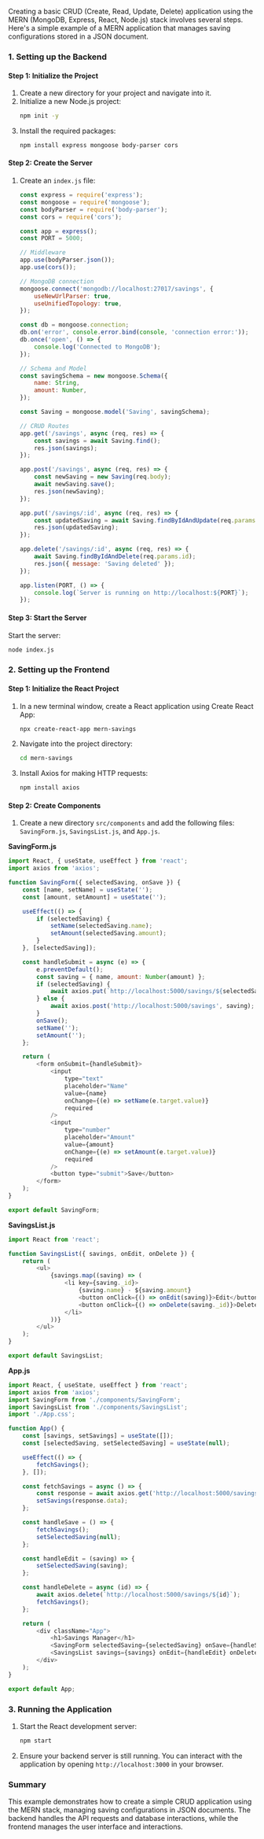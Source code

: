 Creating a basic CRUD (Create, Read, Update, Delete) application using the MERN (MongoDB, Express, React, Node.js) stack involves several steps. Here's a simple example of a MERN application that manages saving configurations stored in a JSON document.

### 1. Setting up the Backend

#### Step 1: Initialize the Project

1. Create a new directory for your project and navigate into it.
2. Initialize a new Node.js project:
   ```bash
   npm init -y
   ```
3. Install the required packages:
   ```bash
   npm install express mongoose body-parser cors
   ```

#### Step 2: Create the Server

1. Create an `index.js` file:

   ```javascript
   const express = require('express');
   const mongoose = require('mongoose');
   const bodyParser = require('body-parser');
   const cors = require('cors');

   const app = express();
   const PORT = 5000;

   // Middleware
   app.use(bodyParser.json());
   app.use(cors());

   // MongoDB connection
   mongoose.connect('mongodb://localhost:27017/savings', {
       useNewUrlParser: true,
       useUnifiedTopology: true,
   });

   const db = mongoose.connection;
   db.on('error', console.error.bind(console, 'connection error:'));
   db.once('open', () => {
       console.log('Connected to MongoDB');
   });

   // Schema and Model
   const savingSchema = new mongoose.Schema({
       name: String,
       amount: Number,
   });

   const Saving = mongoose.model('Saving', savingSchema);

   // CRUD Routes
   app.get('/savings', async (req, res) => {
       const savings = await Saving.find();
       res.json(savings);
   });

   app.post('/savings', async (req, res) => {
       const newSaving = new Saving(req.body);
       await newSaving.save();
       res.json(newSaving);
   });

   app.put('/savings/:id', async (req, res) => {
       const updatedSaving = await Saving.findByIdAndUpdate(req.params.id, req.body, { new: true });
       res.json(updatedSaving);
   });

   app.delete('/savings/:id', async (req, res) => {
       await Saving.findByIdAndDelete(req.params.id);
       res.json({ message: 'Saving deleted' });
   });

   app.listen(PORT, () => {
       console.log(`Server is running on http://localhost:${PORT}`);
   });
   ```

#### Step 3: Start the Server

Start the server:
```bash
node index.js
```

### 2. Setting up the Frontend

#### Step 1: Initialize the React Project

1. In a new terminal window, create a React application using Create React App:
   ```bash
   npx create-react-app mern-savings
   ```
2. Navigate into the project directory:
   ```bash
   cd mern-savings
   ```
3. Install Axios for making HTTP requests:
   ```bash
   npm install axios
   ```

#### Step 2: Create Components

1. Create a new directory `src/components` and add the following files: `SavingForm.js`, `SavingsList.js`, and `App.js`.

**SavingForm.js**

```javascript
import React, { useState, useEffect } from 'react';
import axios from 'axios';

function SavingForm({ selectedSaving, onSave }) {
    const [name, setName] = useState('');
    const [amount, setAmount] = useState('');

    useEffect(() => {
        if (selectedSaving) {
            setName(selectedSaving.name);
            setAmount(selectedSaving.amount);
        }
    }, [selectedSaving]);

    const handleSubmit = async (e) => {
        e.preventDefault();
        const saving = { name, amount: Number(amount) };
        if (selectedSaving) {
            await axios.put(`http://localhost:5000/savings/${selectedSaving._id}`, saving);
        } else {
            await axios.post('http://localhost:5000/savings', saving);
        }
        onSave();
        setName('');
        setAmount('');
    };

    return (
        <form onSubmit={handleSubmit}>
            <input
                type="text"
                placeholder="Name"
                value={name}
                onChange={(e) => setName(e.target.value)}
                required
            />
            <input
                type="number"
                placeholder="Amount"
                value={amount}
                onChange={(e) => setAmount(e.target.value)}
                required
            />
            <button type="submit">Save</button>
        </form>
    );
}

export default SavingForm;
```

**SavingsList.js**

```javascript
import React from 'react';

function SavingsList({ savings, onEdit, onDelete }) {
    return (
        <ul>
            {savings.map((saving) => (
                <li key={saving._id}>
                    {saving.name} - ${saving.amount}
                    <button onClick={() => onEdit(saving)}>Edit</button>
                    <button onClick={() => onDelete(saving._id)}>Delete</button>
                </li>
            ))}
        </ul>
    );
}

export default SavingsList;
```

**App.js**

```javascript
import React, { useState, useEffect } from 'react';
import axios from 'axios';
import SavingForm from './components/SavingForm';
import SavingsList from './components/SavingsList';
import './App.css';

function App() {
    const [savings, setSavings] = useState([]);
    const [selectedSaving, setSelectedSaving] = useState(null);

    useEffect(() => {
        fetchSavings();
    }, []);

    const fetchSavings = async () => {
        const response = await axios.get('http://localhost:5000/savings');
        setSavings(response.data);
    };

    const handleSave = () => {
        fetchSavings();
        setSelectedSaving(null);
    };

    const handleEdit = (saving) => {
        setSelectedSaving(saving);
    };

    const handleDelete = async (id) => {
        await axios.delete(`http://localhost:5000/savings/${id}`);
        fetchSavings();
    };

    return (
        <div className="App">
            <h1>Savings Manager</h1>
            <SavingForm selectedSaving={selectedSaving} onSave={handleSave} />
            <SavingsList savings={savings} onEdit={handleEdit} onDelete={handleDelete} />
        </div>
    );
}

export default App;
```

### 3. Running the Application

1. Start the React development server:
   ```bash
   npm start
   ```

2. Ensure your backend server is still running. You can interact with the application by opening `http://localhost:3000` in your browser.

### Summary

This example demonstrates how to create a simple CRUD application using the MERN stack, managing saving configurations in JSON documents. The backend handles the API requests and database interactions, while the frontend manages the user interface and interactions.
